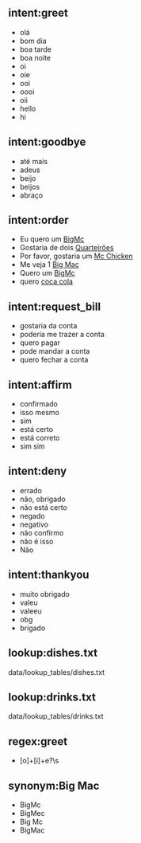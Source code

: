 ## intent:greet
- olá
- bom dia
- boa tarde
- boa noite
- oi
- oie
- ooi
- oooi
- oii
- hello
- hi

## intent:goodbye
- até mais
- adeus
- beijo
- beijos
- abraço

## intent:order
- Eu quero um [BigMc](dishes)
- Gostaria de dois [Quarteirões](dishes)
- Por favor, gostaria um [Mc Chicken](dishes)
- Me veja 1 [Big Mac](dishes)
- Quero um [BigMc](dishes)
- quero [coca cola](drinks)

## intent:request_bill
- gostaria da conta
- poderia me trazer a conta
- quero pagar
- pode mandar a conta
- quero fechar a conta

## intent:affirm
- confirmado
- isso mesmo
- sim
- está certo
- está correto
- sim sim

## intent:deny
- errado
- não, obrigado
- não está certo
- negado
- negativo
- não confirmo
- não é isso
- Não

## intent:thankyou
- muito obrigado
- valeu
- valeeu
- obg
- brigado

## lookup:dishes.txt
  data/lookup_tables/dishes.txt

## lookup:drinks.txt
  data/lookup_tables/drinks.txt

## regex:greet
- [o]+[i]+e?\s

## synonym:Big Mac
- BigMc
- BigMec
- Big Mc
- BigMac